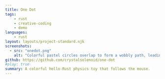 ```yaml
---
title: One Dot
tags:
    - rust
    - creative-coding
    - demo
languages:
    - rust
layout: layouts/project-standard.njk
screenshots:
  - src: "onedot.png"
    alt: "Colorful pastel circles overlap to form a wobbly path, leading to more circles forming an ellipse."
github: https://github.com/crystalsolenoid/one-dot
#play: true
summary: A colorful hello-Rust physics toy that follows the mouse.
---
```

